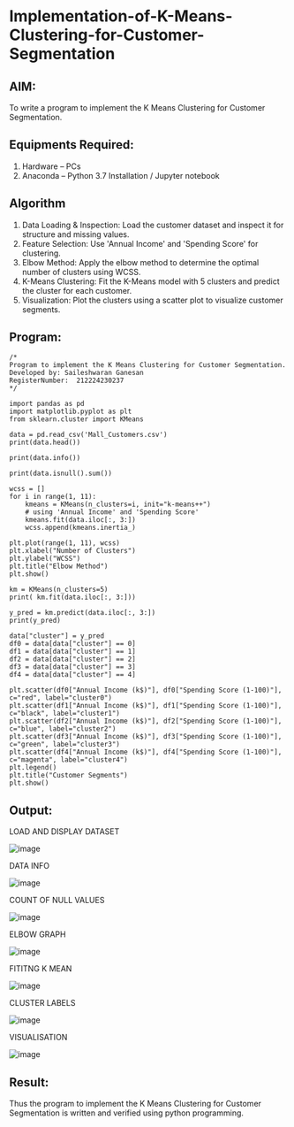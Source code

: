 # Implementation-of-K-Means-Clustering-for-Customer-Segmentation

## AIM:
To write a program to implement the K Means Clustering for Customer Segmentation.

## Equipments Required:
1. Hardware – PCs
2. Anaconda – Python 3.7 Installation / Jupyter notebook

## Algorithm
1. Data Loading & Inspection: Load the customer dataset and inspect it for structure and missing values.
2. Feature Selection: Use 'Annual Income' and 'Spending Score' for clustering.
3. Elbow Method: Apply the elbow method to determine the optimal number of clusters using WCSS.
4. K-Means Clustering: Fit the K-Means model with 5 clusters and predict the cluster for each customer.
5. Visualization: Plot the clusters using a scatter plot to visualize customer segments.
## Program:
```
/*
Program to implement the K Means Clustering for Customer Segmentation.
Developed by: Saileshwaran Ganesan
RegisterNumber:  212224230237
*/
```
```
import pandas as pd
import matplotlib.pyplot as plt
from sklearn.cluster import KMeans
```
```
data = pd.read_csv('Mall_Customers.csv')
print(data.head())
```
```
print(data.info())
```
```
print(data.isnull().sum())
```
```
wcss = []
for i in range(1, 11):
    kmeans = KMeans(n_clusters=i, init="k-means++")
    # using 'Annual Income' and 'Spending Score'
    kmeans.fit(data.iloc[:, 3:])
    wcss.append(kmeans.inertia_)
```
```
plt.plot(range(1, 11), wcss)
plt.xlabel("Number of Clusters")
plt.ylabel("WCSS")
plt.title("Elbow Method")
plt.show()
```
```
km = KMeans(n_clusters=5)
print( km.fit(data.iloc[:, 3:]))
```
```
y_pred = km.predict(data.iloc[:, 3:])
print(y_pred)
```
```
data["cluster"] = y_pred
df0 = data[data["cluster"] == 0]
df1 = data[data["cluster"] == 1]
df2 = data[data["cluster"] == 2]
df3 = data[data["cluster"] == 3]
df4 = data[data["cluster"] == 4]
```
```
plt.scatter(df0["Annual Income (k$)"], df0["Spending Score (1-100)"], c="red", label="cluster0")
plt.scatter(df1["Annual Income (k$)"], df1["Spending Score (1-100)"], c="black", label="cluster1")
plt.scatter(df2["Annual Income (k$)"], df2["Spending Score (1-100)"], c="blue", label="cluster2")
plt.scatter(df3["Annual Income (k$)"], df3["Spending Score (1-100)"], c="green", label="cluster3")
plt.scatter(df4["Annual Income (k$)"], df4["Spending Score (1-100)"], c="magenta", label="cluster4")
plt.legend()
plt.title("Customer Segments")
plt.show()
```




## Output:
LOAD AND DISPLAY DATASET

![image](https://github.com/user-attachments/assets/7c779cc6-d34e-417a-8a5d-01c8d50dce97)

DATA INFO

![image](https://github.com/user-attachments/assets/d7f45eff-9c8c-48ea-8c2c-f1d938c2b7e6)

COUNT OF NULL VALUES

![image](https://github.com/user-attachments/assets/b68f49ed-b4bc-4863-9e74-5b7d99145cac)

ELBOW GRAPH

![image](https://github.com/user-attachments/assets/c1bc9a9b-7394-44d7-8ac3-f20e143280e2)

FITITNG K MEAN

![image](https://github.com/user-attachments/assets/b3717bd6-6350-42a4-9402-47700bbfcdbe)

CLUSTER LABELS

![image](https://github.com/user-attachments/assets/964da2aa-329b-4be3-aa60-fc7ea18c7036)

VISUALISATION

![image](https://github.com/user-attachments/assets/b9b0cb26-a204-42f3-9b6c-eec95334bb41)




## Result:
Thus the program to implement the K Means Clustering for Customer Segmentation is written and verified using python programming.

